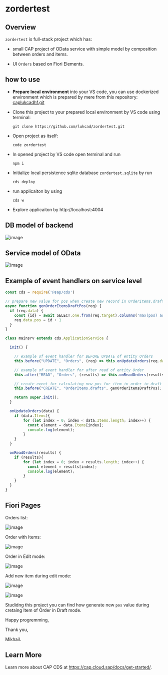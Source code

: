 # zordertest

## Overview

`zordertest` is full-stack project which has:

- small CAP project of OData service with simple model by composition between orders and items. 
  
- UI `Orders` based on Fiori Elements.

## how to use


- **Prepare local environment** into your VS code, you can use dockerized environment which is prepared by mere from this repository: [caplukcadhf.git](https://github.com/lukcad/caplukcadhf.git)
- Clone this project to your prepared local environment by VS code using terminal:
  
      git clone https://github.com/lukcad/zordertest.git


- Open project as itself:
  
      code zordertest

- In opened project by VS code open terminal and run
   
      npm i

- Initialize local persistence sqlite database `zordertest.sqlite` by run

      cds deploy

- run applicaiton by using

      cds w

- Explore applicaiton by http://localhost:4004

## DB model of backend

![image](https://github.com/lukcad/zordertest/assets/22641302/16080e63-b7c3-498a-8881-570569b568a1)

## Service model of OData

![image](https://github.com/lukcad/zordertest/assets/22641302/a1e2a7b5-3a5f-4246-8462-c10627f1916f)

## Example of event handlers on service level

~~~js
const cds = require('@sap/cds')

// prepare new value for pos when create new record in OrderItems.draft
async function genOrderItemsDraftPos(req) {
  if (req.data) {
    const {id} = await SELECT.one.from(req.target).columns('max(pos) as id') 
    req.data.pos = id + 1
  }
}

class mainsrv extends cds.ApplicationService {

  init() {

    // example of event handler for BEFORE UPDATE of entity Orders
    this.before("UPDATE", "Orders", (req) => this.onUpdateOrders(req.data));

    // example of event handler for after read of entity Order
    this.after("READ", "Orders", (results) => this.onReadOrders(results));

    // create event for calculating new pos for item in order in draft table
    this.before("CREATE", "OrderItems.drafts", genOrderItemsDraftPos);

    return super.init();
  }

  onUpdateOrders(data) {
    if (data.Items){
        for (let index = 0; index < data.Items.length; index++) {
          const element = data.Items[index];
          console.log(element);
        }
    }
  }

  onReadOrders(results) {
    if (results){
        for (let index = 0; index < results.length; index++) {
          const element = results[index];
          console.log(element);
        }
    }
  }
}

~~~

## Fiori Pages

Orders list:

![image](https://github.com/lukcad/zordertest/assets/22641302/dd7e2a8e-68e8-4cc9-b09e-ff8ca7f1e65d)

Order with Items:

![image](https://github.com/lukcad/zordertest/assets/22641302/656e08a4-e3de-4dbe-9c87-ce8a7aebfc6d)

Order in Edit mode:

![image](https://github.com/lukcad/zordertest/assets/22641302/fa548651-0fb9-4be4-9ca1-cea1fe6c167b)

Add new item during edit mode:

![image](https://github.com/lukcad/zordertest/assets/22641302/407fefa4-f8e3-45f4-86d8-a1f358ba6484)

![image](https://github.com/lukcad/zordertest/assets/22641302/3a03b511-9258-4b5b-8502-d569fbb6675b)

Studidng this project you can find how generate new `pos` value during cretaing Item of Order in Draft mode.

Happy progremming,

Thank you,

Mikhail.

## Learn More

Learn more about CAP CDS at https://cap.cloud.sap/docs/get-started/.
